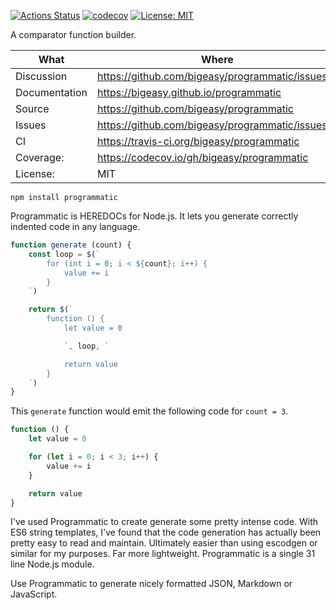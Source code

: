 [![Actions Status](https://github.com/bigeasy/programmatic/workflows/Node%20CI/badge.svg)](https://github.com/bigeasy/programmatic/actions)
[![codecov](https://codecov.io/gh/bigeasy/programmatic/branch/master/graph/badge.svg)](https://codecov.io/gh/bigeasy/programmatic)
[![License: MIT](https://img.shields.io/badge/License-MIT-yellow.svg)](https://opensource.org/licenses/MIT)

A comparator function builder.

| What          | Where                                             |
| --- | --- |
| Discussion    | https://github.com/bigeasy/programmatic/issues/1  |
| Documentation | https://bigeasy.github.io/programmatic            |
| Source        | https://github.com/bigeasy/programmatic           |
| Issues        | https://github.com/bigeasy/programmatic/issues    |
| CI            | https://travis-ci.org/bigeasy/programmatic        |
| Coverage:     | https://codecov.io/gh/bigeasy/programmatic        |
| License:      | MIT                                               |


```
npm install programmatic
```

Programmatic is HEREDOCs for Node.js. It lets you generate correctly indented
code in any language.

```javascript
function generate (count) {
    const loop = $(`
        for (int i = 0; i < ${count}; i++) {
            value += i
        }
    `)

    return $(`
        function () {
            let value = 0

            `, loop, `

            return value
        }
    `)
}
```

This `generate` function would emit the following code for `count = 3`.

```javascript
function () {
    let value = 0

    for (let i = 0; i < 3; i++) {
        value += i
    }

    return value
}
```

I've used Programmatic to create generate some pretty intense code. With ES6
string templates, I've found that the code generation has actually been pretty
easy to read and maintain. Ultimately easier than using escodgen or similar for
my purposes. Far more lightweight. Programmatic is a single 31 line Node.js
module.

Use Programmatic to generate nicely formatted JSON, Markdown or JavaScript.
